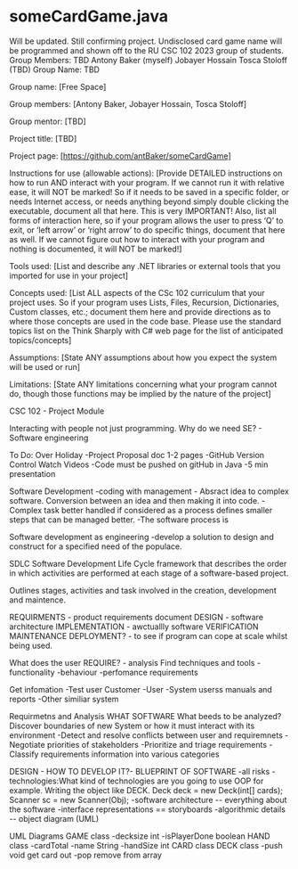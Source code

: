 # someCardGame.java
Will be updated. Still confirming project.
Undisclosed card game name will be programmed and shown off to the RU CSC 102 2023 group of students.
Group Members: TBD
Antony Baker (myself)
Jobayer Hossain 
Tosca Stoloff (TBD)
Group Name: TBD

Group name: [Free Space]

Group members: [Antony Baker, Jobayer Hossain, Tosca Stoloff]

Group mentor: [TBD]

Project title: [TBD]

Project page: [https://github.com/antBaker/someCardGame]

Instructions for use (allowable actions): [Provide DETAILED  instructions on how to run AND interact with your program. If we cannot run it with relative ease, it will NOT be marked! So if it needs to be saved in a specific folder, or needs Internet access, or needs anything beyond simply double clicking the executable, document all that here. This is very IMPORTANT! Also, list all forms of interaction here, so if your program allows the user to press ‘Q’ to exit, or ‘left arrow’ or ‘right arrow’ to do specific things, document that here as well. If we cannot figure out how to interact with your program and nothing is documented, it will NOT be marked!]

Tools used: [List and describe any .NET libraries or external tools that you imported for use in your project]

Concepts used: [List ALL aspects of the CSc 102 curriculum that your project uses. So if your program uses Lists, Files, Recursion, Dictionaries, Custom classes, etc.; document them here and provide directions as to where those concepts are used in the code base. Please use the standard topics list on the Think Sharply with C# web page for the list of anticipated topics/concepts]

Assumptions: [State ANY assumptions about how you expect the system will be used or run]

Limitations: [State ANY limitations concerning what your program cannot do, though those functions may be implied by the nature of the project]

CSC 102 - Project  Module

Interacting with people not just programming.
Why do we need SE? - Software engineering

To Do: Over Holiday
-Project Proposal doc 1-2 pages
-GitHub Version Control Watch Videos
-Code must be pushed on gitHub in Java
-5 min presentation

Software Development
-coding with management - Absract idea to complex software. Conversion between an idea and then making it into code.
-Complex task better handled if considered as a process defines smaller steps that can be managed better.
-The software process is

Software development as engineering
-develop a solution to design and construct for a specified need of the populace.

SDLC Software Development Life Cycle
framework that describes the order in which activities are performed at each stage of a software-based project.

Outlines stages, activities and task involved in the creation, development and maintence.

REQUIRMENTS - product requirements document
DESIGN - software architecture
IMPLEMENTATION - awctuallly software
VERIFICATION
MAINTENANCE
DEPLOYMENT? - to see if program can cope at scale whilst being used.

What does the user REQUIRE? - analysis
Find techniques and tools
-functionality
-behaviour 
-perfomance requirements

Get infomation
-Test user Customer 
-User 
-System userss manuals and reports
-Other similiar system

Requirmetns and Analysis WHAT SOFTWARE
What beeds to be analyzed?
Discover boundaries of new System or how it must interact with its environment
-Detect and resolve conflicts between user and requiremnets
-Negotiate priorities of stakeholders
-Prioritize and triage requirements
-Classify requirements information into various categories 

DESIGN - HOW TO DEVELOP IT?- BLUEPRINT OF SOFTWARE
-all risks
-technologies:What kind of technologies are you going to use OOP for example. Writing the object like DECK. Deck deck = new Deck(int[] cards); Scanner sc = new Scanner(Obj);
-software architecture -- everything about the software
-interface representations == storyboards
-algorithmic details -- object diagram (UML)

UML Diagrams
GAME class
-decksize int
-isPlayerDone boolean
HAND class
-cardTotal
-name String
-handSize int
CARD class
DECK class
-push void get card out
-pop  remove from array